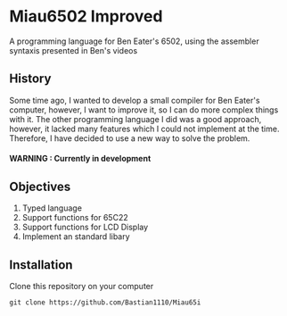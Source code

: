 # Miau6502 Improved 
A programming language for Ben Eater's 6502, using the assembler syntaxis presented in Ben's videos

## History
Some time ago, I wanted to develop a small compiler for Ben Eater's computer, however, I want to improve it, so I can do more complex things with it. The other programming language I did was a good approach, however, it lacked many features which I could not implement at the time. Therefore, I have decided to use a new way to solve the problem.

#### **WARNING : Currently in development**

## Objectives
1. Typed language
2. Support functions for 65C22
3. Support functions for LCD Display
4. Implement an standard libary


## Installation
Clone this repository on your computer

```
git clone https://github.com/Bastian1110/Miau65i 
```
